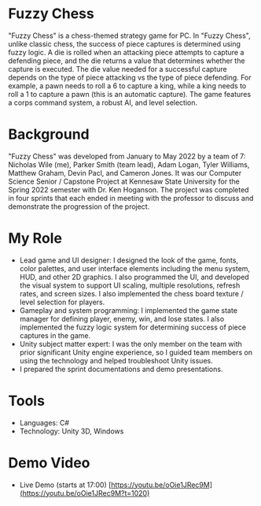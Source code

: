 # Fuzzy Chess
"Fuzzy Chess" is a chess-themed strategy game for PC. In "Fuzzy Chess", unlike classic chess, the success of piece captures is determined using fuzzy logic. A die is rolled when an attacking piece attempts to capture a defending piece, and the die returns a value that determines whether the capture is executed. The die value needed for a successful capture depends on the type of piece attacking vs the type of piece defending. For example, a pawn needs to roll a 6 to capture a king, while a king needs to roll a 1 to capture a pawn (this is an automatic capture). The game features a corps command system, a robust AI, and level selection.   

# Background
"Fuzzy Chess" was developed from January to May 2022 by a team of 7: Nicholas Wile (me), Parker Smith (team lead), Adam Logan, Tyler Williams, Matthew Graham, Devin Pacl, and Cameron Jones. It was our Computer Science Senior / Capstone Project at Kennesaw State University for the Spring 2022 semester with Dr. Ken Hoganson. The project was completed in four sprints that each ended in meeting with the professor to discuss and demonstrate the progression of the project.

# My Role
- Lead game and UI designer: I designed the look of the game, fonts, color palettes, and user interface elements including the menu system, HUD, and other 2D graphics. I also programmed the UI, and developed the visual system to support UI scaling, multiple resolutions, refresh rates, and screen sizes. I also implemented the chess board texture / level selection for players.
- Gameplay and system programming: I implemented the game state manager for defining player, enemy, win, and lose states. I also implemented the fuzzy logic system for determining success of piece captures in the game.
- Unity subject matter expert: I was the only member on the team with prior significant Unity engine experience, so I guided team members on using the technology and helped troubleshoot Unity issues.
- I prepared the sprint documentations and demo presentations. 

# Tools
- Languages: C#
- Technology: Unity 3D, Windows

# Demo Video
- Live Demo (starts at 17:00) [https://youtu.be/oOie1JRec9M](https://youtu.be/oOie1JRec9M?t=1020)
